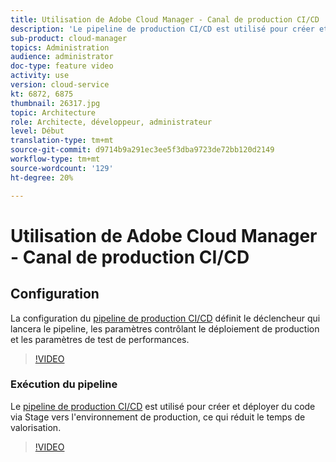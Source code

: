 ```yaml
---
title: Utilisation de Adobe Cloud Manager - Canal de production CI/CD
description: 'Le pipeline de production CI/CD est utilisé pour créer et déployer du code par le biais de Stage vers l''environnement de production, ce qui réduit le temps de valorisation. La configuration du pipeline de production CI/CD définit le déclencheur qui lancera le pipeline, les paramètres contrôlant le déploiement en production et les paramètres de test de performances. '
sub-product: cloud-manager
topics: Administration
audience: administrator
doc-type: feature video
activity: use
version: cloud-service
kt: 6872, 6875
thumbnail: 26317.jpg
topic: Architecture
role: Architecte, développeur, administrateur
level: Début
translation-type: tm+mt
source-git-commit: d9714b9a291ec3ee5f3dba9723de72bb120d2149
workflow-type: tm+mt
source-wordcount: '129'
ht-degree: 20%

---
```



# Utilisation de Adobe Cloud Manager - Canal de production CI/CD

## Configuration

La configuration du [pipeline de production CI/CD](https://experienceleague.adobe.com/docs/experience-manager-cloud-manager/using/how-to-use/configuring-pipeline.html) définit le déclencheur qui lancera le pipeline, les paramètres contrôlant le déploiement de production et les paramètres de test de performances.

>[!VIDEO](https://video.tv.adobe.com/v/26314/?quality=12&learn=on)

### Exécution du pipeline

Le [pipeline de production CI/CD](https://experienceleague.adobe.com/docs/experience-manager-cloud-manager/using/how-to-use/deploying-code.html) est utilisé pour créer et déployer du code via Stage vers l&#39;environnement de production, ce qui réduit le temps de valorisation.

>[!VIDEO](https://video.tv.adobe.com/v/26317/?quality=12&learn=on)
